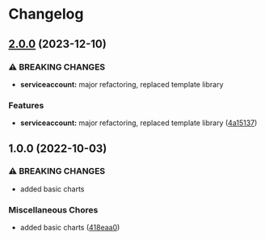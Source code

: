 # Changelog

## [2.0.0](https://github.com/ptonini/helm-charts/compare/serviceaccount-v1.0.0...serviceaccount-v2.0.0) (2023-12-10)


### ⚠ BREAKING CHANGES

* **serviceaccount:** major refactoring, replaced template library

### Features

* **serviceaccount:** major refactoring, replaced template library ([4a15137](https://github.com/ptonini/helm-charts/commit/4a1513796ca26bb4d54651e2c2684d83d6f45b8d))

## 1.0.0 (2022-10-03)


### ⚠ BREAKING CHANGES

* added basic charts

### Miscellaneous Chores

* added basic charts ([418eaa0](https://github.com/ptonini/helm-charts/commit/418eaa0d04b5ec8fd2b5f6c664e20fddf9eedb56))
